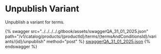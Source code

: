 # Unpublish Variant

Unpublish a variant for terms.

{% swagger src="../../../../.gitbook/assets/swaggerQA_31_01_2025.json" path="/v1/catalog/products/{productId}/terms/{termsAndConditionsId}/variants/{id}/unpublish" method="post" %}
[swaggerQA_31_01_2025.json](../../../../.gitbook/assets/swaggerQA_31_01_2025.json)
{% endswagger %}
